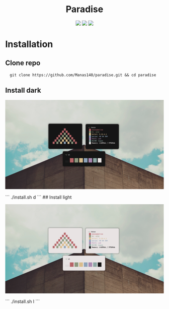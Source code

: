 <h1 align="center">Paradise</h1>

<p align="center">
    <a href="https://github.com/Manas140/paradise/stargazers"><img src="https://img.shields.io/github/stars/Manas140/paradise?colorA=151515&colorB=B66467&style=for-the-badge&logo=starship"></a>
    <a href="https://github.com/Manas140/paradise/issues"><img src="https://img.shields.io/github/issues/Manas140/paradise?colorA=151515&colorB=8C977D&style=for-the-badge&logo=bugatti"></a>
    <a href="https://github.com/Manas140/paradise/network/members"><img src="https://img.shields.io/github/forks/Manas140/paradise?colorA=151515&colorB=D9BC8C&style=for-the-badge&logo=github"></a>
</p>

# Installation
## Clone repo
```
  git clone https://github.com/Manas140/paradise.git && cd paradise
```
## Install dark
<p align="center">
  <img src="./paradise-dark.png">
</p>
```
  ./install.sh d
```
## Install light
<p align="center">
  <img src="./paradise-light.png">
</p>
```
  ./install.sh l
```
